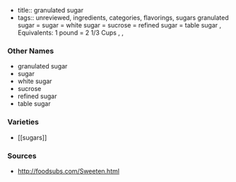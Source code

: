 - title:: granulated sugar
- tags:: unreviewed, ingredients, categories, flavorings, sugars
granulated sugar = sugar = white sugar = sucrose = refined sugar = table sugar , Equivalents: 1 pound = 2 1/3 Cups , ,

### Other Names

* granulated sugar
* sugar
* white sugar
* sucrose
* refined sugar
* table sugar

### Varieties

* [[sugars]]

### Sources
* http://foodsubs.com/Sweeten.html
